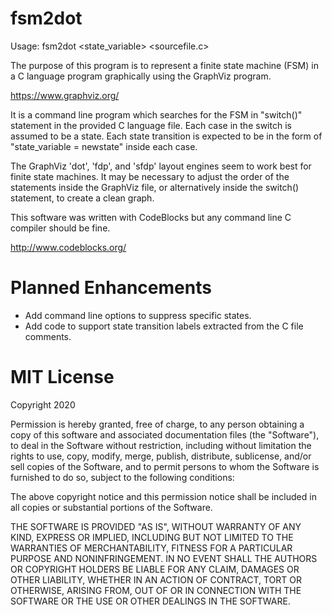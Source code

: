 # fsm2dot

Usage: fsm2dot <state_variable> <sourcefile.c>

The purpose of this program is to represent a finite state machine (FSM) in a C language program graphically using the GraphViz program.

https://www.graphviz.org/

It is a command line program which searches for the FSM in "switch()" statement in the provided C language file.  Each case in the switch is assumed to be a state.  Each state transition is expected to be in the form of "state_variable = newstate" inside each case.

The GraphViz 'dot', 'fdp', and 'sfdp' layout engines seem to work best for finite state machines.  It may be necessary to adjust the order of the statements inside the GraphViz file, or alternatively inside the switch() statement, to create a clean graph.

This software was written with CodeBlocks but any command line C compiler should be fine.  

http://www.codeblocks.org/

# Planned Enhancements

* Add command line options to suppress specific states.
* Add code to support state transition labels extracted from the C file comments.


# MIT License

Copyright 2020

Permission is hereby granted, free of charge, to any person obtaining a copy of this software and associated documentation files (the "Software"), to deal in the Software without restriction, including without limitation the rights to use, copy, modify, merge, publish, distribute, sublicense, and/or sell copies of the Software, and to permit persons to whom the Software is furnished to do so, subject to the following conditions:

The above copyright notice and this permission notice shall be included in all copies or substantial portions of the Software.

THE SOFTWARE IS PROVIDED "AS IS", WITHOUT WARRANTY OF ANY KIND, EXPRESS OR IMPLIED, INCLUDING BUT NOT LIMITED TO THE WARRANTIES OF MERCHANTABILITY, FITNESS FOR A PARTICULAR PURPOSE AND NONINFRINGEMENT. IN NO EVENT SHALL THE AUTHORS OR COPYRIGHT HOLDERS BE LIABLE FOR ANY CLAIM, DAMAGES OR OTHER LIABILITY, WHETHER IN AN ACTION OF CONTRACT, TORT OR OTHERWISE, ARISING FROM, OUT OF OR IN CONNECTION WITH THE SOFTWARE OR THE USE OR OTHER DEALINGS IN THE SOFTWARE.


